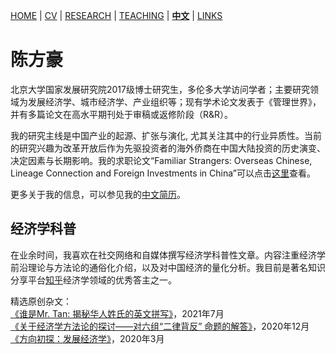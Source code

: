 [HOME](./index.md) | [CV](./assets/FanghaoChen_AcademicCV_eng-210930.pdf) | [RESEARCH](./research.md) | [TEACHING](./) | [**中文**](./) | [LINKS](./links.md)

# 陈方豪

北京大学国家发展研究院2017级博士研究生，多伦多大学访问学者；主要研究领域为发展经济学、城市经济学、产业组织等；现有学术论文发表于《管理世界》，并有多篇论文在高水平期刊处于审稿或返修阶段（R&R）。

我的研究主线是中国产业的起源、扩张与演化, 尤其关注其中的行业异质性。当前的研究兴趣为改革开放后作为先驱投资者的海外侨商在中国大陆投资的历史演变、决定因素与长期影响。我的求职论文“Familiar Strangers: Overseas Chinese, Lineage Connection and Foreign Investments in China”可以点击[这里](./assets/JMP_211104.pdf)查看。

更多关于我的信息，可以参见我的[中文简历](./assets/陈方豪_北大国发院_211104.pdf)。

## 经济学科普

在业余时间，我喜欢在社交网络和自媒体撰写经济学科普性文章。内容注重经济学前沿理论与方法论的通俗化介绍，以及对中国经济的量化分析。我目前是著名知识分享平台[知乎](https://www.zhihu.com/people/hongo-chin)经济学领域的优秀答主之一。

精选原创杂文：<br/>
[《谁是Mr. Tan: 揭秘华人姓氏的英文拼写》](./assets/MrTan.pdf)，2021年7月 <br/>
[《关于经济学方法论的探讨——对六组“二律背反” 命题的解答》](./assets/EconMethodology.pdf)，2020年12月 <br/>
[《方向初探：发展经济学》](./assets/GuideToDevEcon.pdf)，2020年3月 <br/>


